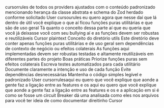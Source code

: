 cursorrules de todos os providers ajustados com o conteúdo padronizado mencionando herança da classe abstrata e schema do Zod herdado conforme solicitado
User
cursourules eu quero agora que nesse daí que lá dentro de útil você explique o que aí ficou funções puras utilitárias e que são de uso geral Tá quanto o conceito dessa parte aí que eu queria que você já deixasse você com seu bullying aí e as funções devem ser robustas e reutilizáveis
Cursor
plaintext
 Conceito do diretório utils
 Este diretório deve conter apenas funções puras utilitárias e de uso geral sem dependências de contexto de negócio ou efeitos colaterais
 As funções aqui implementadas devem ser robustas testadas e altamente reutilizáveis em diferentes partes do projeto
 Boas práticas
  Priorize funções puras sem efeitos colaterais
  Escreva testes automatizados para cada utilitário
  Documente claramente a intenção e uso de cada função
  Evite dependências desnecessárias
  Mantenha o código simples legível e padronizado
User
cursorrulesaqui eu quero que você explique que aonde a gente faz a ligação entre as features e os aqui eu quero que você explique que aonde a gente faz a ligação entre as features e os e a aplicação em si é como se fosse um circuit Breaker dá uma analisada como eles nos arquivos para você ter ideia de como documentar direitinho
Cursor